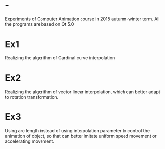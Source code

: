 # -
Experiments of Computer Animation course in 2015 autumn-winter term.
All the programs are based on Qt 5.0
# Ex1
Realizing the algorithm of Cardinal curve interpolation
# Ex2
Realizing the algorithm of vector linear interpolation, which can better adapt to rotation transformation.
# Ex3
Using arc length instead of using interpolation parameter to control the animation of object, so that can better imitate uniform speed movement or accelerating movement.
